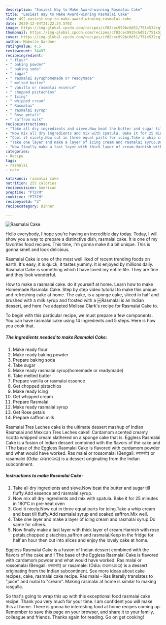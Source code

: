 ```yaml
---
description: "Easiest Way to Make Award-winning Rasmalai Cake"
title: "Easiest Way to Make Award-winning Rasmalai Cake"
slug: 492-easiest-way-to-make-award-winning-rasmalai-cake
date: 2020-12-04T21:22:24.570Z
image: https://img-global.cpcdn.com/recipes/cf02cec992bc6d51/751x532cq70/rasmalai-cake-recipe-main-photo.jpg
thumbnail: https://img-global.cpcdn.com/recipes/cf02cec992bc6d51/751x532cq70/rasmalai-cake-recipe-main-photo.jpg
cover: https://img-global.cpcdn.com/recipes/cf02cec992bc6d51/751x532cq70/rasmalai-cake-recipe-main-photo.jpg
author: Mabelle Gardner
ratingvalue: 4.5
reviewcount: 34497
recipeingredient:
- " flour"
- " baking powder"
- " baking soda"
- " sugar"
- " rasmalai syruphomemade or readymade"
- " melted butter"
- " vanilla or rasmalai essence"
- " chopped pistachios"
- " Icing"
- " whipped cream"
- " Rasmalai"
- " rasmalai syrup"
- " Rose petals"
- " saffron milk"
recipeinstructions:
- "Take all dry ingredients and sieve.Now beat the butter and sugar till fluffy.Add essence and rasmalai syrup."
- "Now mix all dry ingredients and mix with spatula. Bake it for 25 minutes in 180°C in pre-heat oven"
- "Cool it nicely.Now cut in three equal parts for icing.Take a whip cream and beat till fluffy.Add rasmalai syrup and soaked saffron.Mix well."
- "Take one layer and make a layer of icing cream and rasmalai syrup.Do same for others."
- "Now finally make a last layer with thick layer of cream.Harnish with rose petals,chopped pistachios,saffron and rasmalai.Keep in the fridge for half an hour then cut into slices and enjoy the lovely cake at home."
categories:
- Recipe
tags:
- rasmalai
- cake

katakunci: rasmalai cake 
nutrition: 255 calories
recipecuisine: American
preptime: "PT27M"
cooktime: "PT37M"
recipeyield: "3"
recipecategory: Dinner

---
```



![Rasmalai Cake](https://img-global.cpcdn.com/recipes/cf02cec992bc6d51/751x532cq70/rasmalai-cake-recipe-main-photo.jpg)

Hello everybody, I hope you're having an incredible day today. Today, I will show you a way to prepare a distinctive dish, rasmalai cake. It is one of my favorites food recipes. This time, I'm gonna make it a bit unique. This is gonna smell and look delicious.

Rasmalai Cake is one of the most well liked of recent trending foods on earth. It's easy, it is quick, it tastes yummy. It is enjoyed by millions daily. Rasmalai Cake is something which I have loved my entire life. They are fine and they look wonderful.

How to make a rasmalai cake. do it yourself at home. Learn how to make Homemade Rasmalai Cake. Step by step video tutorial to make this unique and refreshing cake at home. The cake, is a sponge cake, sliced in half and brushed with a milk syrup and frosted with a ￼Rasmalai is an Indian dessert, and here I&#39;ve adapted Melissa Clark&#39;s recipe for Rasmalai Cake to.


To begin with this particular recipe, we must prepare a few components. You can have rasmalai cake using 14 ingredients and 5 steps. Here is how you cook that.

<!--inarticleads1-->

##### The ingredients needed to make Rasmalai Cake:

1. Make ready  flour
1. Make ready  baking powder
1. Prepare  baking soda
1. Take  sugar
1. Make ready  rasmalai syrup(homemade or readymade)
1. Take  melted butter
1. Prepare  vanilla or rasmalai essence
1. Get  chopped pistachios
1. Make ready  Icing
1. Get  whipped cream
1. Prepare  Rasmalai
1. Make ready  rasmalai syrup
1. Get  Rose petals
1. Prepare  saffron milk


Rasmalai Tres Leches cake is the ultimate dessert mashup of Indian Rasmalai and Mexican Tres Leches cake!! Cardamom scented creamy ricotta whipped cream slathered on a sponge cake that is. Eggless Rasmalai Cake is a fusion of Indian dessert combined with the flavors of the cake and I The base of the Eggless Rasmalai Cake is flavored with cardamom powder and what would have worked. Ras malai or rossomalai (Bengali: রসমালাই) or rasamalei (Odia: ରସମଲେଇ) is a dessert originating from the Indian subcontinent. 

<!--inarticleads2-->

##### Instructions to make Rasmalai Cake:

1. Take all dry ingredients and sieve.Now beat the butter and sugar till fluffy.Add essence and rasmalai syrup.
1. Now mix all dry ingredients and mix with spatula. Bake it for 25 minutes in 180°C in pre-heat oven
1. Cool it nicely.Now cut in three equal parts for icing.Take a whip cream and beat till fluffy.Add rasmalai syrup and soaked saffron.Mix well.
1. Take one layer and make a layer of icing cream and rasmalai syrup.Do same for others.
1. Now finally make a last layer with thick layer of cream.Harnish with rose petals,chopped pistachios,saffron and rasmalai.Keep in the fridge for half an hour then cut into slices and enjoy the lovely cake at home.


Eggless Rasmalai Cake is a fusion of Indian dessert combined with the flavors of the cake and I The base of the Eggless Rasmalai Cake is flavored with cardamom powder and what would have worked. Ras malai or rossomalai (Bengali: রসমালাই) or rasamalei (Odia: ରସମଲେଇ) is a dessert originating from the Indian subcontinent. See more ideas about cake recipes, cake, rasmalai cake recipe. Ras malai - Ras literally translates to &#34;juice&#34; and malai to &#34;cream&#34;. Making rasmalai at home is similar to making rasgulla. 

So that's going to wrap this up with this exceptional food rasmalai cake recipe. Thank you very much for your time. I am confident you will make this at home. There is gonna be interesting food at home recipes coming up. Remember to save this page on your browser, and share it to your family, colleague and friends. Thanks again for reading. Go on get cooking!
